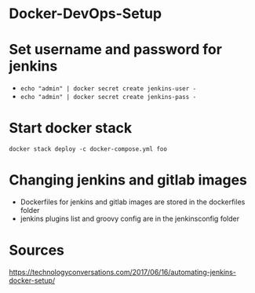 # Docker-DevOps-Setup


# Set username and password for jenkins
* `echo "admin" | docker secret create jenkins-user -`
* `echo "admin" | docker secret create jenkins-pass -`

# Start docker stack
`docker stack deploy -c docker-compose.yml foo`

# Changing jenkins and gitlab images
* Dockerfiles for jenkins and gitlab images are stored in the dockerfiles folder
* jenkins plugins list and groovy config are in the jenkinsconfig folder

# Sources
https://technologyconversations.com/2017/06/16/automating-jenkins-docker-setup/
